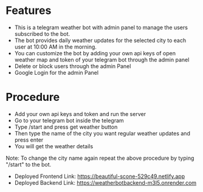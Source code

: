 # Features

- This is a telegram weather bot with admin panel to manage the users subscribed to the bot.
- The bot provides daily weather updates for the selected city to each user at 10:00 AM in the morning.
- You can customize the bot by adding your own api keys of open weather map and token of your telegram bot through the admin panel
- Delete or block users through the admin Panel
- Google Login for the admin Panel

# Procedure

- Add your own api keys and token and run the server
- Go to your telegram bot inside the telegram
- Type /start and press get weather button
- Then type the name of the city you want regular weather updates and press enter
- You will get the weather details

Note: To change the city name again repeat the above procedure by typing "/start" to the bot.

- Deployed Frontend Link: https://beautiful-scone-529c49.netlify.app
- Deployed Backend Link: https://weatherbotbackend-m3l5.onrender.com

